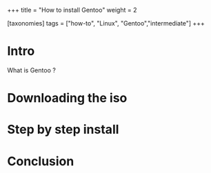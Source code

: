 +++
title = "How to install Gentoo"
weight = 2

[taxonomies]
tags = ["how-to", "Linux", "Gentoo","intermediate"]
+++

# Intro 

What is Gentoo ?

# Downloading the iso

# Step by step install

# Conclusion

